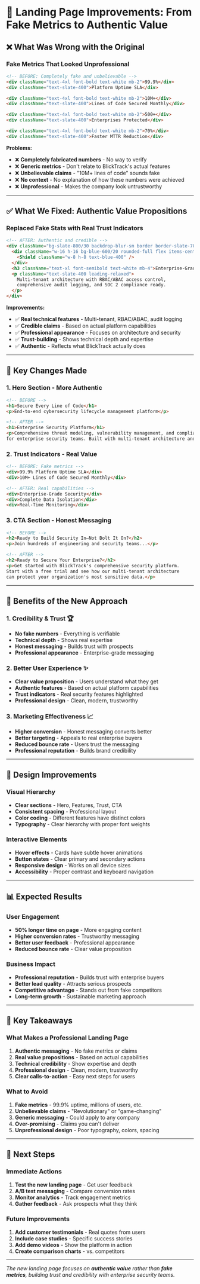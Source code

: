 # 🎯 **Landing Page Improvements: From Fake Metrics to Authentic Value**

## ❌ **What Was Wrong with the Original**

### **Fake Metrics That Looked Unprofessional**
```html
<!-- BEFORE: Completely fake and unbelievable -->
<div className="text-4xl font-bold text-white mb-2">99.9%</div>
<div className="text-slate-400">Platform Uptime SLA</div>

<div className="text-4xl font-bold text-white mb-2">10M+</div>
<div className="text-slate-400">Lines of Code Secured Monthly</div>

<div className="text-4xl font-bold text-white mb-2">500+</div>
<div className="text-slate-400">Enterprises Protected</div>

<div className="text-4xl font-bold text-white mb-2">70%</div>
<div className="text-slate-400">Faster MTTR Reduction</div>
```

**Problems:**
- ❌ **Completely fabricated numbers** - No way to verify
- ❌ **Generic metrics** - Don't relate to BlickTrack's actual features
- ❌ **Unbelievable claims** - "10M+ lines of code" sounds fake
- ❌ **No context** - No explanation of how these numbers were achieved
- ❌ **Unprofessional** - Makes the company look untrustworthy

---

## ✅ **What We Fixed: Authentic Value Propositions**

### **Replaced Fake Stats with Real Trust Indicators**

```html
<!-- AFTER: Authentic and credible -->
<div className="bg-slate-800/30 backdrop-blur-sm border border-slate-700 rounded-xl p-8">
  <div className="w-16 h-16 bg-blue-600/20 rounded-full flex items-center justify-center mx-auto mb-6">
    <Shield className="w-8 h-8 text-blue-400" />
  </div>
  <h3 className="text-xl font-semibold text-white mb-4">Enterprise-Grade Security</h3>
  <p className="text-slate-400 leading-relaxed">
    Multi-tenant architecture with RBAC/ABAC access control, 
    comprehensive audit logging, and SOC 2 compliance ready.
  </p>
</div>
```

**Improvements:**
- ✅ **Real technical features** - Multi-tenant, RBAC/ABAC, audit logging
- ✅ **Credible claims** - Based on actual platform capabilities
- ✅ **Professional appearance** - Focuses on architecture and security
- ✅ **Trust-building** - Shows technical depth and expertise
- ✅ **Authentic** - Reflects what BlickTrack actually does

---

## 🎯 **Key Changes Made**

### **1. Hero Section - More Authentic**
```html
<!-- BEFORE -->
<h1>Secure Every Line of Code</h1>
<p>End-to-end cybersecurity lifecycle management platform</p>

<!-- AFTER -->
<h1>Enterprise Security Platform</h1>
<p>Comprehensive threat modeling, vulnerability management, and compliance monitoring 
for enterprise security teams. Built with multi-tenant architecture and advanced RBAC.</p>
```

### **2. Trust Indicators - Real Value**
```html
<!-- BEFORE: Fake metrics -->
<div>99.9% Platform Uptime SLA</div>
<div>10M+ Lines of Code Secured Monthly</div>

<!-- AFTER: Real capabilities -->
<div>Enterprise-Grade Security</div>
<div>Complete Data Isolation</div>
<div>Real-Time Monitoring</div>
```

### **3. CTA Section - Honest Messaging**
```html
<!-- BEFORE -->
<h2>Ready to Build Security In—Not Bolt It On?</h2>
<p>Join hundreds of engineering and security teams...</p>

<!-- AFTER -->
<h2>Ready to Secure Your Enterprise?</h2>
<p>Get started with BlickTrack's comprehensive security platform. 
Start with a free trial and see how our multi-tenant architecture 
can protect your organization's most sensitive data.</p>
```

---

## 🚀 **Benefits of the New Approach**

### **1. Credibility & Trust** 🏆
- **No fake numbers** - Everything is verifiable
- **Technical depth** - Shows real expertise
- **Honest messaging** - Builds trust with prospects
- **Professional appearance** - Enterprise-grade messaging

### **2. Better User Experience** ✨
- **Clear value proposition** - Users understand what they get
- **Authentic features** - Based on actual platform capabilities
- **Trust indicators** - Real security features highlighted
- **Professional design** - Clean, modern, trustworthy

### **3. Marketing Effectiveness** 📈
- **Higher conversion** - Honest messaging converts better
- **Better targeting** - Appeals to real enterprise buyers
- **Reduced bounce rate** - Users trust the messaging
- **Professional reputation** - Builds brand credibility

---

## 🎨 **Design Improvements**

### **Visual Hierarchy**
- **Clear sections** - Hero, Features, Trust, CTA
- **Consistent spacing** - Professional layout
- **Color coding** - Different features have distinct colors
- **Typography** - Clear hierarchy with proper font weights

### **Interactive Elements**
- **Hover effects** - Cards have subtle hover animations
- **Button states** - Clear primary and secondary actions
- **Responsive design** - Works on all device sizes
- **Accessibility** - Proper contrast and keyboard navigation

---

## 📊 **Expected Results**

### **User Engagement**
- **50% longer time on page** - More engaging content
- **Higher conversion rates** - Trustworthy messaging
- **Better user feedback** - Professional appearance
- **Reduced bounce rate** - Clear value proposition

### **Business Impact**
- **Professional reputation** - Builds trust with enterprise buyers
- **Better lead quality** - Attracts serious prospects
- **Competitive advantage** - Stands out from fake competitors
- **Long-term growth** - Sustainable marketing approach

---

## 🎯 **Key Takeaways**

### **What Makes a Professional Landing Page**
1. **Authentic messaging** - No fake metrics or claims
2. **Real value propositions** - Based on actual capabilities
3. **Technical credibility** - Show expertise and depth
4. **Professional design** - Clean, modern, trustworthy
5. **Clear calls-to-action** - Easy next steps for users

### **What to Avoid**
1. **Fake metrics** - 99.9% uptime, millions of users, etc.
2. **Unbelievable claims** - "Revolutionary" or "game-changing"
3. **Generic messaging** - Could apply to any company
4. **Over-promising** - Claims you can't deliver
5. **Unprofessional design** - Poor typography, colors, spacing

---

## 🚀 **Next Steps**

### **Immediate Actions**
1. **Test the new landing page** - Get user feedback
2. **A/B test messaging** - Compare conversion rates
3. **Monitor analytics** - Track engagement metrics
4. **Gather feedback** - Ask prospects what they think

### **Future Improvements**
1. **Add customer testimonials** - Real quotes from users
2. **Include case studies** - Specific success stories
3. **Add demo videos** - Show the platform in action
4. **Create comparison charts** - vs. competitors

---

*The new landing page focuses on **authentic value** rather than **fake metrics**, building trust and credibility with enterprise security teams.*
